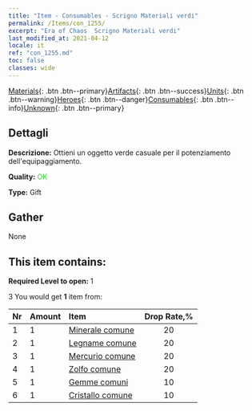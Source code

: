 ```yaml
---
title: "Item - Consumables - Scrigno Materiali verdi"
permalink: /Items/con_1255/
excerpt: "Era of Chaos  Scrigno Materiali verdi"
last_modified_at: 2021-04-12
locale: it
ref: "con_1255.md"
toc: false
classes: wide
---
```

 [Materials](/it/Items/){: .btn .btn--primary}[Artifacts](/it/Items/Artifacts/){: .btn .btn--success}[Units](/it/Items/Units/){: .btn .btn--warning}[Heroes](/it/Items/Heroes/){: .btn .btn--danger}[Consumables](/it/Items/Consumables/){: .btn .btn--info}[Unknown](/it/Items/Unknown/){: .btn .btn--primary}

## Dettagli
 **Descrizione:** Ottieni un oggetto verde casuale per il potenziamento dell'equipaggiamento.

 **Quality:** <span style="color: #32CD32">OK</span>

 **Type:** Gift

## Gather

  None

## This item contains:

 **Required Level to open:** 1

 3 You would get **1** item  from:

  | Nr | Amount |     Item    | Drop Rate,% |
  |:---|:-------|:------------|:---------:|
  | 1 | 1 | [Minerale comune](/it/Items/mat_6/) | 20 | 
  | 2 | 1 | [Legname comune](/it/Items/mat_7/) | 20 | 
  | 3 | 1 | [Mercurio comune](/it/Items/mat_8/) | 20 | 
  | 4 | 1 | [Zolfo comune](/it/Items/mat_9/) | 20 | 
  | 5 | 1 | [Gemme comuni](/it/Items/mat_10/) | 10 | 
  | 6 | 1 | [Cristallo comune](/it/Items/mat_11/) | 10 | 
